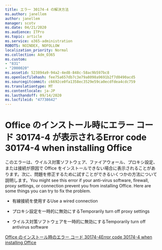 ```yaml
---
title: エラー 30174-4 の解決方法
ms.author: janellem
author: janellem
manager: scotv
ms.date: 04/21/2020
ms.audience: ITPro
ms.topic: article
ms.service: o365-administration
ROBOTS: NOINDEX, NOFOLLOW
localization_priority: Normal
ms.collection: Adm_O365
ms.custom:
- "831"
- "2000020"
ms.assetid: 523894a9-94a2-4ed8-848c-58ac9b597bc8
ms.openlocfilehash: fee75a657db7c3e79a8098a9691b2f7d0490acd5
ms.sourcegitcommit: c6692ce0fa1358ec3529e59ca0ecdfdea4cdc759
ms.translationtype: MT
ms.contentlocale: ja-JP
ms.lasthandoff: 09/14/2020
ms.locfileid: "47738642"
---
```

# <a name="error-code-30174-4-when-installing-office"></a><span data-ttu-id="174d6-102">Office のインストール時にエラー コード 30174-4 が表示される</span><span class="sxs-lookup"><span data-stu-id="174d6-102">Error code 30174-4 when installing Office</span></span>

<span data-ttu-id="174d6-p101">このエラーは、ウイルス対策ソフトウェア、ファイアウォール、プロキシ設定、または接続が原因で Office をインストールできない場合に表示されることがあります。次に、問題を修正するために試すことができるいくつかの方法について説明します。</span><span class="sxs-lookup"><span data-stu-id="174d6-p101">You might see this error if your anti-virus software, firewall, proxy settings, or connection prevent you from installing Office. Here are some things you can try to fix the problem.</span></span>
  
- <span data-ttu-id="174d6-105">有線接続を使用する</span><span class="sxs-lookup"><span data-stu-id="174d6-105">Use a wired connection</span></span>

- <span data-ttu-id="174d6-106">プロキシ設定を一時的に無効にする</span><span class="sxs-lookup"><span data-stu-id="174d6-106">Temporarily turn off proxy settings</span></span>

- <span data-ttu-id="174d6-107">ウイルス対策ソフトウェアを一時的に無効にする</span><span class="sxs-lookup"><span data-stu-id="174d6-107">Temporarily turn off antivirus software</span></span>

[<span data-ttu-id="174d6-108">Office のインストール時のエラー コード 30174-4</span><span class="sxs-lookup"><span data-stu-id="174d6-108">Error code 30174-4 when installing Office</span></span>](https://support.office.com/article/5d5551db-266f-47b3-93fc-d51c2e8f4c0b?wt.mc_id=Alchemy_ClientDIA)
  